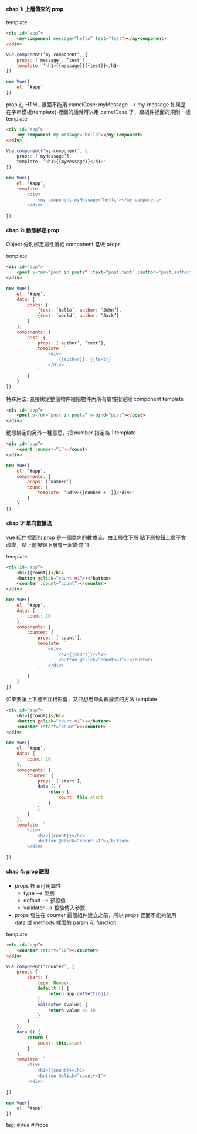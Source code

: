 #### chap 1: 上層傳來的 prop
template
```html
<div id=“app”>
	<my-component message=“hello” test="test"></my-component>
</div>
```
```js
Vue.component(‘my-component’, {
	props: [‘message’, ’test'],
	template: ‘<h1>{{message}}{{test}}</h1>
})

new Vue({
	el: ‘#app'
})
```

prop 在 HTML 裡面不能用 camelCase: myMessage —> my-message
如果是在字串模板(template) 裡面的話就可以用 camelCase 了，跟組件裡面的規則一樣
template
```html
<div id=“app”>
	<my-component my-message=“hello”></my-component>
</div>
```
```js
Vue.component(‘my-component', {
	props: [‘myMessage’],
	template: ‘<h1>{{myMessage}}</h1>'
})

new Vue({
	el: ‘#app’,
	template: `
		<div>
			<my-component myMessage=“hello”></my-component>
		</div>
	`
})
```

#### chap 2: 動態綁定 prop
Object 分別綁定屬性值給 component 當做 props

template
```html
<div id=“app”>
	<post v-for=“post in posts” :text=“post.text” :author="post.author"></post>
</div>
```
```js
new Vue({
	el: ‘#app’,
	data: {
		posts: [
			{text: ‘hello’, author: ‘John’},
			{text: ‘world’, author: ‘Jack’}
		]
	},
	components: {
		post: {
			props: [‘author’, ’text’],
			template: `
				<div>
					{{author}}: {{text}}
				</div>
			`
		}
	}
})
```

特殊用法: 直接綁定整個物件給把物件內所有屬性指定給 component
template
```html
<div id=“app”>
	<post v-for=“post in posts” v-bind=“post”></post>
</div>
```

動態綁定的另外一種意思，把 number 指定為 1
template
```html
<div id=“app”>
	<count :number=“1”></count>
</div>
```
```js
new Vue({
	el: ‘#app’,
	components: {
		props: [’number’],
		count: {
			template: ‘<div>{{number + 1}}</div>'
		}
	}
})
```

#### chap 3: 單向數據流
vue 組件裡面的 prop 是一個單向的數據流，由上層往下層
點下層按鈕上層不會改變，點上層按鈕下層會一起變成 11

template
```html
<div id=“app”>
	<h1>{{count}}</h1>
	<button @click=“count+=1”>+</button>
	<counter :count=“count”></counter>
</div>
```
```js
new Vue({
	el: ‘#app’,
	data: {
		count: 10
	},
	components: {
		counter: {
			props: [‘count’],
			template: `
				<div>
					<h2>{{count}}</h2>
					<button @click=“count+=1”>+</button>
				</div>
			`
		}
	}
})
```

如果要讓上下層不互相影響，又只想用單向數據流的方法
template
```html
<div id=“app”>
	<h1>{{count}}</h1>
	<button @click=“count+=1”>+</button>
	<counter :start=“count”></counter>
</div>
```
```js
new Vue({
	el: ‘#app’,
	data: {
		count: 10
	},
	components: {
		counter: {
			props: [’start’],
			data () {
				return {
					count: this.start
				}
			}
		}
	},
	template: `
		<div>
			<h2>{{count}}</h2>
			<button @click=“count+=1”></button>
		</div>
	`
})
```

#### chap 4: prop 驗證
-   props 裡面可用屬性:
	-   type —> 型別
	-   default —> 預設值
	-   validator —> 檢驗傳入參數
-   props 發生在 counter 這個組件建立之前，所以 props 裡面不能夠使用 data 或 methods 裡面的 param 和 function

template
```html
<div id=“app”>
	<counter :start=“10”></counter>
</div>
```
```js
Vue.component(‘counter’, {
	props: {
		start: {
			type: Number,
			default () {
				return app.getSetting()
			},
			validator (value) {
				return value <= 10
			}
		}
	},
	data () {
		return {
			count: this.start
		}
	},
	template: `
		<div>
			<h1>{{count}}</h1>
			<button @click=“count+=1">
		</div>
	`
})

new Vue({
	el: ‘#app'
})
```

tag: #Vue #Props 
